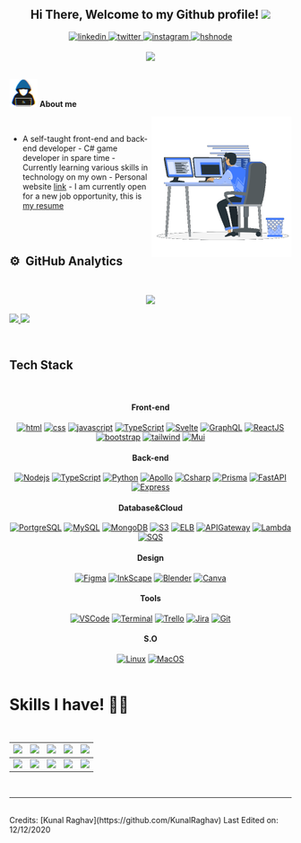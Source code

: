 <div align="center">
  <h2>
    Hi There, Welcome to my Github profile!
    <img src="https://github.com/abdoachhoubi/abdoachhoubi/blob/main/gifs/Hi.gif" width="30" />
  </h2>
  <a href="https://linkedin.com/in/abdoachhoubi" target="_blank">
    <img
      src=https://img.shields.io/badge/linkedin-%2300acee.svg?color=405DE6&style=for-the-badge&logo=linkedin&logoColor=white
      alt=linkedin style="margin-bottom: 5px;" />
  </a>
  <a href="https://twitter.com/abdo_achhoubi" target="_blank">
    <img
      src=https://img.shields.io/badge/twitter-%2300acee.svg?color=1DA1F2&style=for-the-badge&logo=twitter&logoColor=white
      alt=twitter style="margin-bottom: 5px;" />
  </a>
  <a href="https://instagram.com/abdo.achhoubi" target="_blank">
    <img
      src=https://img.shields.io/badge/instagram-%ff5851db.svg?color=C13584&style=for-the-badge&logo=instagram&logoColor=white
      alt=instagram style="margin-bottom: 5px;" />
  </a>
  <a href="https://achhoubiplus.hashnode.dev" target="_blank">
    <img
      src=https://img.shields.io/badge/hashnode-%2300acee.svg?color=2962FF&style=for-the-badge&logo=hashnode&logoColor=white
      alt=hshnode style="margin-bottom: 5px;" />
  </a>
  <p align="center">
    <a href="https://github.com/DenverCoder1/readme-typing-svg"><img
        src="https://readme-typing-svg.herokuapp.com?font=Ubuntu&color=red&size=30&center=true&vCenter=true&width=600&height=100&lines=Coder..&hearts;++;Front-End+Developer,;Back+End+Developer,;Cloud+Science+Student,;Active+Learner/Researcher,;Love+to+learn+new+stuffs..<3" /></a>
  </p>
</div>

##
<picture><img src="https://github.com/0xAbdulKhalid/0xAbdulKhalid/raw/main/assets/mdImages/about_me.gif" width="50px" />
</picture>
**About me**

<picture>
  <img align="right" src="https://github.com/0xAbdulKhalid/0xAbdulKhalid/raw/main/assets/mdImages/Right_Side.gif"
    width="250px" />
</picture>

<br />

- A self-taught front-end and back-end developer - C# game developer in spare
time - Currently learning various skills in technology on my own - Personal
website [link](https://www.0xabdulkhalid.ml) - I am currently open for a new job
opportunity, this is [my resume](https://read.cv/0xabdulkhalid)

<br /><br />

## ⚙️ &nbsp;GitHub Analytics

<br />
<p align="center">
  <a href="https://github.com/AVS1508"><img height="180em"
      src="https://github-readme-stats-eight-theta.vercel.app/api/top-langs/?username=KomuraAK&hide_border=true&layout=compact&langs_count=8&theme=algolia" />
  </a>
</p>
<p align="left">
  <a href="https://abhigyantrips.dev/">
    <img width="49.5%"
      src="https://github-readme-stats-eight-theta.vercel.app/api?username=KomuraAK&show_icons=true&theme=algolia&hide_border=true&include_all_commits=true&count_private=true" />
    <img width="49.5%"
      src="https://github-readme-streak-stats.herokuapp.com/?user=KomuraAK&theme=algolia&hide_border=true" />
  </a>
</p>
<br />

## Tech Stack
<br />
<div align="center">
  <h4>Front-end</h4>
  <a margin="10" href="https://developer.mozilla.org/en-US/docs/Web/HTML" target="_blank"><img width="30" margin="10px"
      src="https://github.com/abdoachhoubi/abdoachhoubi/blob/main/svgs/html.svg" alt="html" /></a>
  <a margin="10" href="https://developer.mozilla.org/en-US/docs/Web/CSS" target="_blank"><img margin="10px" width="30"
      src="https://github.com/abdoachhoubi/abdoachhoubi/blob/main/svgs/css.svg" alt="css" /></a>
  <a margin="10" href="https://developer.mozilla.org/en-US/docs/Web/JavaScript" target="_blank"><img margin="10px"
      width="30" src="https://github.com/abdoachhoubi/abdoachhoubi/blob/main/svgs/javascript.svg"
      alt="javascript" /></a>
  <a margin="10" href="https://sass-lang.com" target="_blank"><img margin="10px" width="30"
      src="https://upload.wikimedia.org/wikipedia/commons/thumb/4/4c/Typescript_logo_2020.svg/512px-Typescript_logo_2020.svg.png?20221110153201"
      alt="TypeScript" /></a>
  <a margin="10" href="https://sass-lang.com" target="_blank"><img margin="10px" width="30"
      src="https://github.com/abdoachhoubi/abdoachhoubi/blob/main/svgs/svelte.svg" alt="Svelte" /></a>
  <a margin="10" href="https://sass-lang.com" target="_blank"><img margin="10px" width="30"
      src="https://github.com/abdoachhoubi/abdoachhoubi/blob/main/svgs/graphql.svg" alt="GraphQL" /></a>
  <a margin="10" href="https://sass-lang.com" target="_blank"><img margin="10px" width="30"
      src="https://github.com/abdoachhoubi/abdoachhoubi/blob/main/svgs/react.svg" alt="ReactJS" /></a>
  <a margin="10" href="https://getbootstrap.com" target="_blank"><img margin="10px" width="30"
      src="https://github.com/abdoachhoubi/abdoachhoubi/blob/main/svgs/bootstrap.svg" alt="bootstrap" /></a>
  <a margin="10" href="https://tailwindcss.com" target="_blank"><img margin="10px" width="30"
      src="https://github.com/abdoachhoubi/abdoachhoubi/blob/main/svgs/tailwind.svg" alt="tailwind" /></a>
  <a margin="10" href="https://sass-lang.com" target="_blank"><img margin="10px" width="30"
      src="https://github.com/abdoachhoubi/abdoachhoubi/blob/main/svgs/materialui.svg" alt="Mui" /></a>
</div>
<div align="center">
  <h4>Back-end</h4>
  <a margin="10" href="https://sass-lang.com" target="_blank"><img margin="10px" width="30"
      src="https://github.com/abdoachhoubi/abdoachhoubi/blob/main/svgs/nodejs.svg" alt="Nodejs" /></a>
  <a margin="10" href="https://sass-lang.com" target="_blank"><img margin="10px" width="30"
      src="https://upload.wikimedia.org/wikipedia/commons/thumb/4/4c/Typescript_logo_2020.svg/512px-Typescript_logo_2020.svg.png?20221110153201"
      alt="TypeScript" /></a>
  <a margin="10" href="https://sass-lang.com" target="_blank"><img margin="10px" width="30"
      src="https://github.com/MarikIshtar007/MarikIshtar007/blob/master/images/python2.png" alt="Python" /></a>
  <a margin="10" href="https://sass-lang.com" target="_blank"><img margin="10px" width="32"
      src="https://global.discourse-cdn.com/business5/uploads/apollographql/original/1X/25bd5104d61020fe4dc0777a5919cd009bca633e.png"
      alt="Apollo" /></a>
  <a margin="10" href="https://sass-lang.com" target="_blank"><img margin="10px" width="30"
      src="https://seeklogo.com/images/C/c-sharp-c-logo-02F17714BA-seeklogo.com.png" alt="Csharp" /></a>
  <a margin="10" href="https://sass-lang.com" target="_blank"><img margin="10px" width="30"
      src="https://cdn.freelogovectors.net/wp-content/uploads/2022/01/prisma_logo-freelogovectors.net_-330x400.png"
      alt="Prisma" /></a>
  <a margin="10" href="https://sass-lang.com" target="_blank"><img margin="10px" width="30"
      src="https://cdn.worldvectorlogo.com/logos/fastapi-1.svg" alt="FastAPI" /></a>
  <a margin="10" href="https://sass-lang.com" target="_blank"><img margin="10px" width="85"
      src="https://github.com/abdoachhoubi/abdoachhoubi/blob/main/svgs/express.svg" alt="Express" /></a>
</div>

<div align="center">
  <h4>Database&Cloud</h4>
  <a margin="10" href="https://sass-lang.com" target="_blank"><img margin="10px" width="30"
      src="https://www.vectorlogo.zone/logos/postgresql/postgresql-icon.svg" alt="PortgreSQL" /></a>
  <a margin="10" href="https://sass-lang.com" target="_blank"><img margin="10px" width="30"
      src="https://github.com/MarikIshtar007/MarikIshtar007/blob/master/images/sql.svg" alt="MySQL" /></a>
  <a margin="10" href="https://sass-lang.com" target="_blank"><img margin="10px" width="30"
      src="https://github.com/abdoachhoubi/abdoachhoubi/blob/main/svgs/mongodb.svg" alt="MongoDB" /></a>
  <a margin="10" href="https://sass-lang.com" target="_blank"><img margin="10px" width="30"
      src="https://upload.wikimedia.org/wikipedia/commons/thumb/b/bc/Amazon-S3-Logo.svg/428px-Amazon-S3-Logo.svg.png?20220427001138"
      alt="S3" /></a>
  <a margin="10" href="https://sass-lang.com" target="_blank"><img margin="10px" width="30"
      src="https://symbols.getvecta.com/stencil_9/32_aws-elastic-beanstalk.3cbb564d52.svg" alt="ELB" /></a>
  <a margin="10" href="https://sass-lang.com" target="_blank"><img margin="10px" width="35"
      src="https://cdn.cdnlogo.com/logos/a/45/aws-api-gateway.svg" alt="APIGateway" /></a>
  <a margin="10" href="https://sass-lang.com" target="_blank"><img margin="10px" width="30"
      src="https://cdn.worldvectorlogo.com/logos/aws-lambda.svg" alt="Lambda" /></a>
  <a margin="10" href="https://sass-lang.com" target="_blank"><img margin="10px" width="30"
      src="https://seeklogo.com/images/A/aws-sqs-simple-queue-service-logo-8884A71ECB-seeklogo.com.png" alt="SQS" /></a>
</div>

<div align="center">
  <h4>Design</h4>
  <a margin="10" href="https://sass-lang.com" target="_blank"><img margin="10px" width="15"
      src="https://github.com/abdoachhoubi/abdoachhoubi/blob/main/svgs/figma.svg" alt="Figma" /></a>
  <a margin="10" href="https://sass-lang.com" target="_blank"><img margin="10px" width="30"
      src="https://upload.wikimedia.org/wikipedia/commons/thumb/0/0e/Inkscape_logo_2.svg/120px-Inkscape_logo_2.svg.png"
      alt="InkScape" /></a>
  <a margin="10" href="https://sass-lang.com" target="_blank"><img margin="10px" width="30"
      src="https://upload.wikimedia.org/wikipedia/commons/thumb/0/0c/Blender_logo_no_text.svg/120px-Blender_logo_no_text.svg.png"
      alt="Blender" /></a>
  <a margin="10" href="https://sass-lang.com" target="_blank"><img margin="10px" width="30"
      src="https://cdn.worldvectorlogo.com/logos/canva-1.svg" alt="Canva" /></a>
</div>

<div align="center">
  <h4>Tools</h4>
  <a margin="10" href="https://sass-lang.com" target="_blank"><img margin="10px" width="30"
      src="https://code.visualstudio.com/assets/images/code-stable.png" alt="VSCode" /></a>
  <a margin="10" href="https://sass-lang.com" target="_blank"><img margin="10px" width="30"
      src="https://img.icons8.com/color/512/console.png" alt="Terminal" /></a>
  <a margin="10" href="https://sass-lang.com" target="_blank"><img margin="10px" width="30"
      src="https://www.vectorlogo.zone/logos/trello/trello-icon.svg" alt="Trello" /></a>
  <a margin="10" href="https://sass-lang.com" target="_blank"><img margin="10px" width="30"
      src="https://cdn.worldvectorlogo.com/logos/jira-3.svg" alt="Jira" /></a>
  <a margin="10" href="https://sass-lang.com" target="_blank"><img margin="10px" width="30"
      src="https://upload.wikimedia.org/wikipedia/commons/thumb/3/3f/Git_icon.svg/97px-Git_icon.svg.png?20220905010122"
      alt="Git" /></a>
</div>
<div align="center">
  <h4>S.O</h4>
  <a margin="10" href="https://sass-lang.com" target="_blank"><img margin="10px" width="30"
      src="https://www.vectorlogo.zone/logos/linux/linux-icon.svg" alt="Linux" /></a>
  <a margin="10" href="https://sass-lang.com" target="_blank"><img margin="10px" width="30"
      src="https://www.svgrepo.com/show/303125/apple-logo.svg" alt="MacOS" /></a>
</div>

<br />

<h1>Skills I have! 🤸‍♂</h1>

<br />

|![](https://img.shields.io/badge/Machine%20Learning-brightgreen?style=for-the-badge)|![](https://img.shields.io/badge/ML-Supervized%20Learning-brightgreen?style=for-the-badge)|![](https://img.shields.io/badge/ML-Unsupervized%20Learning-brightgreen?style=for-the-badge)|![](https://img.shields.io/badge/Web%20Scraping-red?style=for-the-badge)|![](https://img.shields.io/badge/Dashboards-red?style=for-the-badge)|
|---|---|---|---|---|
|![](https://img.shields.io/badge/Data%20Science-blue?style=for-the-badge)|![](https://img.shields.io/badge/DS-Data%20Cleaning-blue?style=for-the-badge)|![](https://img.shields.io/badge/DS-Data%20Analysis-blue?style=for-the-badge)|![](https://img.shields.io/badge/DS-Data%20Visualization-blue?style=for-the-badge)|![](https://img.shields.io/badge/And%20More!-yellow?style=for-the-badge)|

<br />
<hr />
<br />
Credits: [Kunal Raghav](https://github.com/KunalRaghav) Last Edited on:
12/12/2020